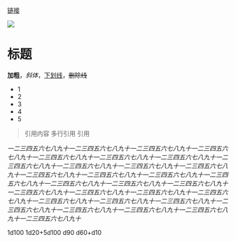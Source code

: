 
[链接](https://zhuanlan.zhihu.com/p/69815302)

![](https://img.nga.178.com/attachments/mon_202107/06/7nQ2o-ej4uK3S14-14.png)

# 标题

**加粗**，*斜体*，<u>下划线</u>，~~删除线~~

- 1
- 2
- 3
- 4
- 5

> 引用内容
> 多行引用
> 引用

*一二三四五六七八九十一二三四五六七八九十一二三四五六七八九十一二三四五六七八九十一二三四五六七八九十一二三四五六七八九十一二三四五六七八九十一二三四五六七八九十一二三四五六七八九十一二三四五六七八九十一二三四五六七八九十一二三四五六七八九十一二三四五六七八九十一二三四五六七八九十一二三四五六七八九十一二三四五六七八九十一二三四五六七八九十一二三四五六七八九十一二三四五六七八九十一二三四五六七八九十一二三四五六七八九十一二三四五六七八九十一二三四五六七八九十一二三四五六七八九十一二三四五六七八九十一二三四五六七八九十一二三四五六七八九十一二三四五六七八九十一二三四五六七八九十一二三四五六七八九十*


1d100 1d20+5d100
d90
d60+d10